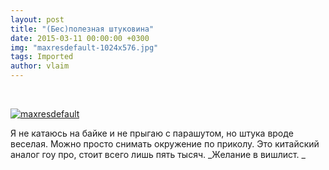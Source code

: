 ```yaml
---
layout: post
title: "(Бес)полезная штуковина"
date: 2015-03-11 00:00:00 +0300
img: "maxresdefault-1024x576.jpg"
tags: Imported
author: vlaim
---
```


 

[![maxresdefault](/blog/assets/img/maxresdefault-1024x576.jpg)](https://vlaim.s3.amazonaws.com/uploads/2015/03/maxresdefault.jpg)

Я не катаюсь на байке и не прыгаю с парашутом, но штука вроде веселая. Можно просто снимать окружение по приколу. Это китайский аналог гоу про, стоит всего лишь пять тысяч. _Желание в вишлист. _